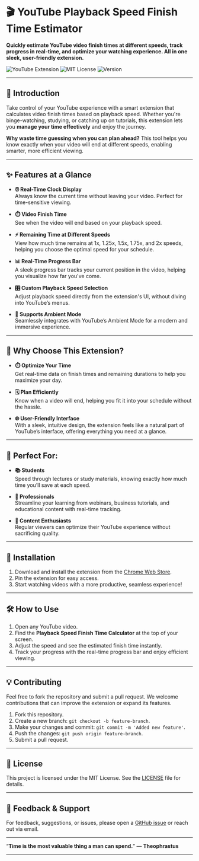 # 🎬 YouTube Playback Speed Finish Time Estimator

**Quickly estimate YouTube video finish times at different speeds, track progress in real-time, and optimize your watching experience. All in one sleek, user-friendly extension.**

![YouTube Extension](https://img.shields.io/badge/YouTube-Extension-red?style=flat-square) 
![MIT License](https://img.shields.io/github/license/your-username/your-repo-name?style=flat-square)
![Version](https://img.shields.io/badge/version-1.0.1-brightgreen?style=flat-square)

---

## 🌟 Introduction

Take control of your YouTube experience with a smart extension that calculates video finish times based on playback speed. Whether you're binge-watching, studying, or catching up on tutorials, this extension lets you **manage your time effectively** and enjoy the journey.

**Why waste time guessing when you can plan ahead?** This tool helps you know exactly when your video will end at different speeds, enabling smarter, more efficient viewing.

---

## ✨ Features at a Glance

- **⏰ Real-Time Clock Display**  
  Always know the current time without leaving your video. Perfect for time-sensitive viewing.

- **⏱️ Video Finish Time**  
  See when the video will end based on your playback speed.

- **⚡ Remaining Time at Different Speeds**  
  View how much time remains at 1x, 1.25x, 1.5x, 1.75x, and 2x speeds, helping you choose the optimal speed for your schedule.

- **📊 Real-Time Progress Bar**  
  A sleek progress bar tracks your current position in the video, helping you visualize how far you've come.

- **🎛️ Custom Playback Speed Selection**  
  Adjust playback speed directly from the extension's UI, without diving into YouTube’s menus.

- **🎨 Supports Ambient Mode**  
  Seamlessly integrates with YouTube’s Ambient Mode for a modern and immersive experience.

---

## 🎯 Why Choose This Extension?

- **⏱️ Optimize Your Time**  
  Get real-time data on finish times and remaining durations to help you maximize your day.

- **🗓️ Plan Efficiently**  
  Know when a video will end, helping you fit it into your schedule without the hassle.

- **🌐 User-Friendly Interface**  
  With a sleek, intuitive design, the extension feels like a natural part of YouTube’s interface, offering everything you need at a glance.

---

## 👥 Perfect For:

- **📚 Students**  
  Speed through lectures or study materials, knowing exactly how much time you’ll save at each speed.

- **💼 Professionals**  
  Streamline your learning from webinars, business tutorials, and educational content with real-time tracking.

- **🎥 Content Enthusiasts**  
  Regular viewers can optimize their YouTube experience without sacrificing quality.

---

## 🚀 Installation

1. Download and install the extension from the [Chrome Web Store](#).
2. Pin the extension for easy access.
3. Start watching videos with a more productive, seamless experience!

---

## 🛠️ How to Use

1. Open any YouTube video.
2. Find the **Playback Speed Finish Time Calculator** at the top of your screen.
3. Adjust the speed and see the estimated finish time instantly.
4. Track your progress with the real-time progress bar and enjoy efficient viewing.

---

## 💡 Contributing

Feel free to fork the repository and submit a pull request. We welcome contributions that can improve the extension or expand its features.

1. Fork this repository.
2. Create a new branch: `git checkout -b feature-branch`.
3. Make your changes and commit: `git commit -m 'Added new feature'`.
4. Push the changes: `git push origin feature-branch`.
5. Submit a pull request.

---

## 📝 License

This project is licensed under the MIT License. See the [LICENSE](LICENSE) file for details.

---

## 💬 Feedback & Support

For feedback, suggestions, or issues, please open a [GitHub issue](https://github.com/your-username/your-repo-name/issues) or reach out via email.

---

“**Time is the most valuable thing a man can spend.**” — **Theophrastus**

---

